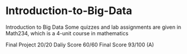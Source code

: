 # Introduction-to-Big-Data
Introduction to Big Data
Some quizzes and lab assignments are given in Math234, which is a 4-unit course in mathematics

Final Project 20/20 
Daliy Score 60/60
Final Score 93/100 (A)
